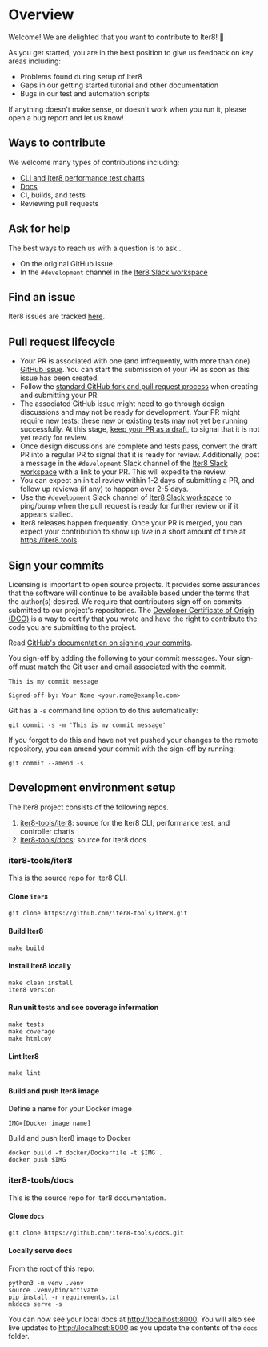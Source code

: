 # Overview

Welcome! We are delighted that you want to contribute to Iter8! 💖

As you get started, you are in the best position to give us feedback on key areas including:

* Problems found during setup of Iter8
* Gaps in our getting started tutorial and other documentation
* Bugs in our test and automation scripts

If anything doesn't make sense, or doesn't work when you run it, please open a bug report and let us know!

## Ways to contribute

We welcome many types of contributions including:

* [CLI and Iter8 performance test charts](#iter8-toolsiter8)
* [Docs](#iter8-toolsdocs)
* CI, builds, and tests
* Reviewing pull requests

## Ask for help

The best ways to reach us with a question is to ask...

* On the original GitHub issue
* In the `#development` channel in the [Iter8 Slack workspace](https://join.slack.com/t/iter8-tools/shared_invite/zt-awl2se8i-L0pZCpuHntpPejxzLicbmw)

## Find an issue

Iter8 issues are tracked [here](https://github.com/iter8-tools/iter8/issues).

## Pull request lifecycle

* Your PR is associated with one (and infrequently, with more than one) [GitHub issue](https://github.com/iter8-tools/iter8/issues). You can start the submission of your PR as soon as this issue has been created.
* Follow the [standard GitHub fork and pull request process](https://gist.github.com/Chaser324/ce0505fbed06b947d962) when creating and submitting your PR.
* The associated GitHub issue might need to go through design discussions and may not be ready for development. Your PR might require new tests; these new or existing tests may not yet be running successfully. At this stage, [keep your PR as a draft](https://github.blog/2019-02-14-introducing-draft-pull-requests/), to signal that it is not yet ready for review.
* Once design discussions are complete and tests pass, convert the draft PR into a regular PR to signal that it is ready for review. Additionally, post a message in the `#development` Slack channel of the [Iter8 Slack workspace](https://join.slack.com/t/iter8-tools/shared_invite/zt-awl2se8i-L0pZCpuHntpPejxzLicbmw) with a link to your PR. This will expedite the review.
* You can expect an initial review within 1-2 days of submitting a PR, and follow up reviews (if any) to happen over 2-5 days.
* Use the `#development` Slack channel of [Iter8 Slack workspace](https://join.slack.com/t/iter8-tools/shared_invite/zt-awl2se8i-L0pZCpuHntpPejxzLicbmw) to ping/bump when the pull request is ready for further review or if it appears stalled.
* Iter8 releases happen frequently. Once your PR is merged, you can expect your contribution to show up *live* in a short amount of time at https://iter8.tools.

## Sign your commits

Licensing is important to open source projects. It provides some assurances that
the software will continue to be available based under the terms that the
author(s) desired. We require that contributors sign off on commits submitted to
our project's repositories. The [Developer Certificate of Origin
(DCO)](https://developercertificate.org/) is a way to certify that you wrote and
have the right to contribute the code you are submitting to the project.

Read [GitHub's documentation on signing your commits](https://docs.github.com/en/github/authenticating-to-github/managing-commit-signature-verification/signing-commits).

You sign-off by adding the following to your commit messages. Your sign-off must
match the Git user and email associated with the commit.

    This is my commit message

    Signed-off-by: Your Name <your.name@example.com>

Git has a `-s` command line option to do this automatically:

    git commit -s -m 'This is my commit message'

If you forgot to do this and have not yet pushed your changes to the remote
repository, you can amend your commit with the sign-off by running:

    git commit --amend -s 

## Development environment setup

The Iter8 project consists of the following repos.

1. [iter8-tools/iter8](https://github.com/iter8-tools/iter8): source for the Iter8 CLI, performance test, and controller charts
2. [iter8-tools/docs](https://github.com/iter8-tools/docs): source for Iter8 docs

### iter8-tools/iter8

This is the source repo for Iter8 CLI.

#### Clone `iter8`

```shell
git clone https://github.com/iter8-tools/iter8.git
```

#### Build Iter8
```shell
make build
```

#### Install Iter8 locally
```shell
make clean install
iter8 version
```

#### Run unit tests and see coverage information
```shell
make tests
make coverage
make htmlcov
```

#### Lint Iter8
```shell
make lint
```

#### Build and push Iter8 image

Define a name for your Docker image

```shell
IMG=[Docker image name]
```

Build and push Iter8 image to Docker

```shell
docker build -f docker/Dockerfile -t $IMG . 
docker push $IMG
```

### iter8-tools/docs

This is the source repo for Iter8 documentation.

#### Clone `docs`

```shell
git clone https://github.com/iter8-tools/docs.git
```

#### Locally serve docs
From the root of this repo:

```shell
python3 -m venv .venv
source .venv/bin/activate
pip install -r requirements.txt
mkdocs serve -s
```

You can now see your local docs at [http://localhost:8000](http://localhost:8000). You will also see live updates to [http://localhost:8000](http://localhost:8000) as you update the contents of the `docs` folder.
